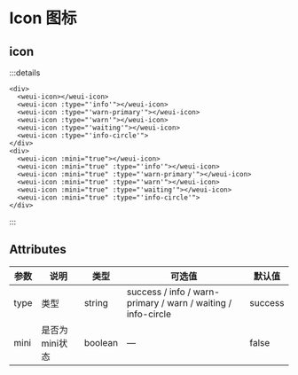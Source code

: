 # Icon 图标

## icon

<div>
  <weui-icon></weui-icon>
  <weui-icon :type="'info'"></weui-icon>
  <weui-icon :type="'warn-primary'"></weui-icon>
  <weui-icon :type="'warn'"></weui-icon>
  <weui-icon :type="'waiting'"></weui-icon>
  <weui-icon :type="'info-circle'"></weui-icon>
</div>

<div>
  <weui-icon :mini="true"></weui-icon>
  <weui-icon :mini="true" :type="'info'"></weui-icon>
  <weui-icon :mini="true" :type="'warn-primary'"></weui-icon>
  <weui-icon :mini="true" :type="'warn'"></weui-icon>
  <weui-icon :mini="true" :type="'waiting'"></weui-icon>
  <weui-icon :mini="true" :type="'info-circle'"></weui-icon>
</div>

:::details
```vue
<div>
  <weui-icon></weui-icon>
  <weui-icon :type="'info'"></weui-icon>
  <weui-icon :type="'warn-primary'"></weui-icon>
  <weui-icon :type="'warn'"></weui-icon>
  <weui-icon :type="'waiting'"></weui-icon>
  <weui-icon :type="'info-circle'">
</div>
<div>
  <weui-icon :mini="true"></weui-icon>
  <weui-icon :mini="true" :type="'info'"></weui-icon>
  <weui-icon :mini="true" :type="'warn-primary'"></weui-icon>
  <weui-icon :mini="true" :type="'warn'"></weui-icon>
  <weui-icon :mini="true" :type="'waiting'"></weui-icon>
  <weui-icon :mini="true" :type="'info-circle'">
</div>
```
:::

## Attributes

| 参数 | 说明           | 类型    | 可选值                                                       | 默认值  |
| ---- | -------------- | ------- | ------------------------------------------------------------ | ------- |
| type | 类型           | string  | success / info / warn-primary / warn / waiting / info-circle | success |
| mini | 是否为mini状态 | boolean | —                                                            | false   |